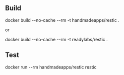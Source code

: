 ## Build

docker build --no-cache --rm -t handmadeapps/restic .

or

docker build --no-cache --rm -t readylabs/restic .

## Test

docker run --rm handmadeapps/restic restic


